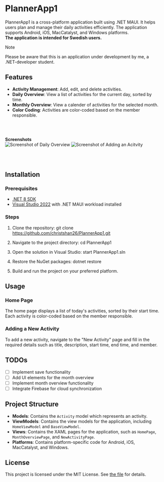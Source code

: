 # PlannerApp1

PlannerApp1 is a cross-platform application built using .NET MAUI. It helps users plan and manage their daily activities efficiently. The application supports Android, iOS, MacCatalyst, and Windows platforms.
<br>**The application is intended for Swedish users.**
> [!NOTE]
>Please be aware that this is an application under development by me, a .NET-developer student.

## Features

- **Activity Management**: Add, edit, and delete activities.
- **Daily Overview**: View a list of activities for the current day, sorted by time.
- **Monthly Overview**: View a calender of activities for the selected month.
- **Color Coding**: Activities are color-coded based on the member responsible.
  
<br/>

<br/>

**Screenshots**
<br/>
![Screenshot of Daily Overview](https://github.com/user-attachments/assets/934f1767-29c1-4f70-9162-fd4e760098bb)
![Screenshot of Adding an Acitvity](https://github.com/user-attachments/assets/ce1165ba-02c3-48a5-b546-19ae62e2c73c)

<br/>
<br/>

## Installation

### Prerequisites

- [.NET 8 SDK](https://dotnet.microsoft.com/download/dotnet/8.0)
- [Visual Studio 2022](https://visualstudio.microsoft.com/vs/) with .NET MAUI workload installed

### Steps

1. Clone the repository:
    git clone https://github.com/christshan26/PlannerApp1.git

2. Navigate to the project directory:
    cd PlannerApp1
      
3. Open the solution in Visual Studio:
   start PlannerApp1.sln

4. Restore the NuGet packages:
   dotnet restore

5. Build and run the project on your preferred platform.

## Usage

### Home Page

The home page displays a list of today's activities, sorted by their start time. Each activity is color-coded based on the member responsible.

### Adding a New Activity

To add a new activity, navigate to the "New Activity" page and fill in the required details such as title, description, start time, end time, and member.

## TODOs

- [ ] Implement save functionality
- [ ] Add UI elements for the month overview
- [ ] Implement month overview functionality
- [ ] Integrate Firebase for cloud synchronization

## Project Structure

- **Models**: Contains the `Activity` model which represents an activity.
- **ViewModels**: Contains the view models for the application, including `HomeViewModel` and `BaseViewModel`.
- **Views**: Contains the XAML pages for the application, such as `HomePage`, `MonthOverviewPage`, and `NewActivityPage`.
- **Platforms**: Contains platform-specific code for Android, iOS, MacCatalyst, and Windows.

## License

This project is licensed under the MIT License. See [the file](https://github.com/christshan26/PlannerApp1/blob/master/LICENSE.txt) for details.
